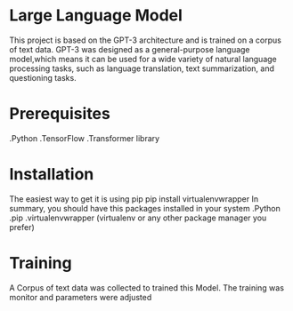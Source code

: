 # Large Language Model 
This project is based on the GPT-3 architecture and is trained on a corpus of text data. GPT-3 was designed as a general-purpose language model,which means it can be used for a wide variety of natural language processing tasks, such as language translation, text summarization, and questioning tasks.
# Prerequisites
.Python
.TensorFlow
.Transformer library
# Installation
The easiest way to get it is using pip
pip install virtualenvwrapper
In summary, you should have this packages installed in your system
.Python
.pip
.virtualenvwrapper (virtualenv or any other package manager you prefer)
# Training
A Corpus of text data was collected to trained this Model.
The training was monitor and parameters were adjusted 


